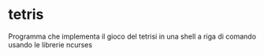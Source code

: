 # tetris

Programma che implementa il gioco del tetrisi in una shell a riga di comando usando le librerie ncurses
